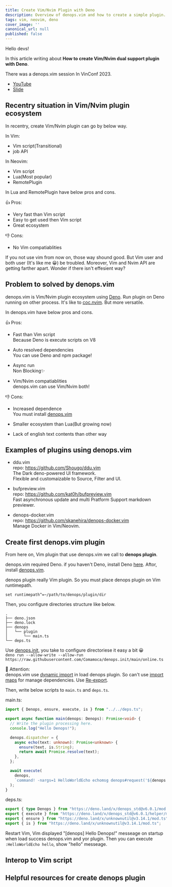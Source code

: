 ```yaml
---
title: Create Vim/Nvim Plugin with Deno
description: Overview of denops.vim and how to create a simple plugin.
tags: vim, neovim, deno
cover_image: ''
canonical_url: null
published: false
---
```


Hello devs!

In this article writing about **How to create Vim/Nvim dual support plugin with Deno**.


There was a denops.vim session In VinConf 2023.

- [YouTube](https://www.youtube.com/watch?v=hu9EN7jl2kA)
- [Slide](https://docs.google.com/presentation/d/1d9eXGTQZcPXGXrR-xr-4TVh5l609zNJXX6seaZih_ik/edit?usp=sharing)

## Recentry situation in Vim/Nvim plugin ecosystem

In recentry, create Vim/Nvim plugin can go by below way.

In Vim:
 - Vim script(Transitional)
 - job API

In Neovim:
 - Vim script
 - Lua(Most popular)
 - RemotePlugin


In Lua and RemotePlugin have below pros and cons.

👍 Pros:
 - Very fast than Vim script
 - Easy to get used then Vim script
 - Great ecosystem

👎 Cons:
 - No Vim compatiablities


If you not use vim from now on, those way shound good.
But Vim user and both user (It's like me 😀) be troubled.
Moreover, Vim and Nvim API are getting farther apart. Wonder if there isn't effesient way?


## Problem to solved by denops.vim

denops.vim is Vim/Nvim plugin ecosystem using [Deno](https://deno.com/).
Run plugin on Deno running on other process.
It's like to [coc.nvim](https://github.com/neoclide/coc.nvim). But more versatile.


In denops.vim have below pros and cons.

👍 Pros:
 - Fast than Vim script  
   Because Deno is execute scripts on V8

 - Auto resolved dependencies  
   You can use Deno and npm package!

 - Async run  
   Non Blocking✨

 - Vim/Nvim compatiablities  
   denops.vim can use Vim/Nvim both!


👎 Cons:
 - Increased dependence  
   You must install [denops.vim](https://github.com/vim-denops/denops.vim)

 - Smaller ecosystem than Lua(But growing now)
 - Lack of english text contents than other way


## Examples of plugins using denops.vim

- ddu.vim  
repo: https://github.com/Shougo/ddu.vim  
The Dark deno-powered UI framework.  
Flexible and customaizable to Source, Filter and UI.

- bufpreview.vim  
repo: https://github.com/kat0h/bufpreview.vim  
Fast asynchronous update and multi Pratform Support markdown previewer.

- denops-docker.vim  
repo: https://github.com/skanehira/denops-docker.vim  
Manage Docker in Vim/Neovim.


## Create first denops.vim plugin

From here on, Vim plugin that use denops.vim we call to **denops plugin**.

denops.vim required Deno. if you haven't Deno, install Deno [here](https://docs.deno.com/runtime/manual).
Aftor, install [denops.vim](https://github.com/vim-denops/denops.vim).

denops plugin really Vim plugin. So you must place denops plugin on Vim runtimepath.

```vimscript
set runtimepath^=~/path/to/denops/plugin/dir
```

Then, you configure directories structure like below.

```
.
├── deno.json
├── deno.lock
├── denops
│   └── plugin
│       └── main.ts
└── deps.ts
```

Use [denops.init](https://github.com/comamoca/denops.init), you take to configure directoriese it easy a bit 😀  
`deno run --allow-write --allow-run https://raw.githubusercontent.com/Comamoca/denops.init/main/online.ts`


🚨 Attention:  
denops.vim use [dynamic import](https://developer.mozilla.org/en-US/docs/Web/JavaScript/Reference/Operators/import) in load denops plugin.
So can't use [import maps](https://docs.deno.com/runtime/manual/basics/import_maps) for manage dependencies.
Use [Re-export](https://developer.mozilla.org/en-US/docs/Web/JavaScript/Reference/Statements/export#re-exporting_aggregating).


Then, write below scripts to `main.ts` and `deps.ts`.

main.ts:
```ts
import { Denops, ensure, execute, is } from "../../deps.ts";

export async function main(denops: Denops): Promise<void> {
  // Write the plugin processing here.
  console.log("Hello Denops!");

  denops.dispatcher = {
    async echo(text: unknown): Promise<unknown> {
      ensure(text, is.String);
      return await Promise.resolve(text);
    },
  };

  await execute(
    denops,
    `command! -nargs=1 HelloWorldEcho echomsg denops#request('${denops.name}', 'echo', [<q-args>])`,
  );
}
```

deps.ts:
```ts
export { type Denops } from "https://deno.land/x/denops_std@v6.0.1/mod.ts";
export { execute } from "https://deno.land/x/denops_std@v6.0.1/helper/mod.ts";
export { ensure } from "https://deno.land/x/unknownutil@v3.14.1/mod.ts";
export { is } from "https://deno.land/x/unknownutil@v3.14.1/mod.ts";
```

Restart Vim, Vim displayed "[denops] Hello Denops!" messeage on startup when load success denops.vim and yor plugin.
Then you can execute `:HelloWorldEcho hello`, show "hello" messeage.



## Interop to Vim script


## Helpful resources for create denops plugin
